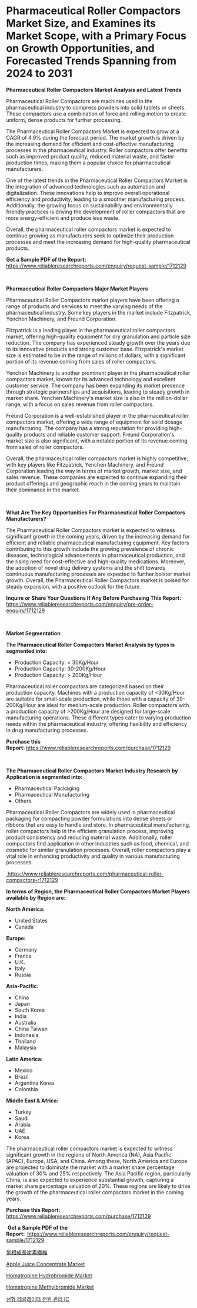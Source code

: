 <p><h1>Pharmaceutical Roller Compactors Market Size, and Examines its Market Scope, with a Primary Focus on Growth Opportunities, and Forecasted Trends Spanning from 2024 to 2031</h1></p><p><strong>Pharmaceutical Roller Compactors Market Analysis and Latest Trends</strong></p>
<p><p>Pharmaceutical Roller Compactors are machines used in the pharmaceutical industry to compress powders into solid tablets or sheets. These compactors use a combination of force and rolling motion to create uniform, dense products for further processing.</p><p>The Pharmaceutical Roller Compactors Market is expected to grow at a CAGR of 4.9% during the forecast period. The market growth is driven by the increasing demand for efficient and cost-effective manufacturing processes in the pharmaceutical industry. Roller compactors offer benefits such as improved product quality, reduced material waste, and faster production times, making them a popular choice for pharmaceutical manufacturers.</p><p>One of the latest trends in the Pharmaceutical Roller Compactors Market is the integration of advanced technologies such as automation and digitalization. These innovations help to improve overall operational efficiency and productivity, leading to a smoother manufacturing process. Additionally, the growing focus on sustainability and environmentally friendly practices is driving the development of roller compactors that are more energy-efficient and produce less waste.</p><p>Overall, the pharmaceutical roller compactors market is expected to continue growing as manufacturers seek to optimize their production processes and meet the increasing demand for high-quality pharmaceutical products.</p></p>
<p><strong>Get a Sample PDF of the Report:&nbsp;</strong> <a href="https://www.reliableresearchreports.com/enquiry/request-sample/1712129">https://www.reliableresearchreports.com/enquiry/request-sample/1712129</a></p>
<p>&nbsp;</p>
<p><strong>Pharmaceutical Roller Compactors Major Market Players</strong></p>
<p><p>Pharmaceutical Roller Compactors market players have been offering a range of products and services to meet the varying needs of the pharmaceutical industry. Some key players in the market include Fitzpatrick, Yenchen Machinery, and Freund Corporation.</p><p>Fitzpatrick is a leading player in the pharmaceutical roller compactors market, offering high-quality equipment for dry granulation and particle size reduction. The company has experienced steady growth over the years due to its innovative products and strong customer base. Fitzpatrick's market size is estimated to be in the range of millions of dollars, with a significant portion of its revenue coming from sales of roller compactors.</p><p>Yenchen Machinery is another prominent player in the pharmaceutical roller compactors market, known for its advanced technology and excellent customer service. The company has been expanding its market presence through strategic partnerships and acquisitions, leading to steady growth in market share. Yenchen Machinery's market size is also in the million-dollar range, with a focus on sales revenue from roller compactors.</p><p>Freund Corporation is a well-established player in the pharmaceutical roller compactors market, offering a wide range of equipment for solid dosage manufacturing. The company has a strong reputation for providing high-quality products and reliable customer support. Freund Corporation's market size is also significant, with a notable portion of its revenue coming from sales of roller compactors.</p><p>Overall, the pharmaceutical roller compactors market is highly competitive, with key players like Fitzpatrick, Yenchen Machinery, and Freund Corporation leading the way in terms of market growth, market size, and sales revenue. These companies are expected to continue expanding their product offerings and geographic reach in the coming years to maintain their dominance in the market.</p></p>
<p>&nbsp;</p>
<p><strong>What Are The Key Opportunities For Pharmaceutical Roller Compactors Manufacturers?</strong></p>
<p><p>The Pharmaceutical Roller Compactors market is expected to witness significant growth in the coming years, driven by the increasing demand for efficient and reliable pharmaceutical manufacturing equipment. Key factors contributing to this growth include the growing prevalence of chronic diseases, technological advancements in pharmaceutical production, and the rising need for cost-effective and high-quality medications. Moreover, the adoption of novel drug delivery systems and the shift towards continuous manufacturing processes are expected to further bolster market growth. Overall, the Pharmaceutical Roller Compactors market is poised for steady expansion, with a positive outlook for the future.</p></p>
<p><strong>Inquire or Share Your Questions If Any Before Purchasing This Report:</strong> <a href="https://www.reliableresearchreports.com/enquiry/pre-order-enquiry/1712129">https://www.reliableresearchreports.com/enquiry/pre-order-enquiry/1712129</a></p>
<p>&nbsp;</p>
<p><strong>Market Segmentation</strong></p>
<p><strong>The Pharmaceutical Roller Compactors Market Analysis by types is segmented into:</strong></p>
<p><ul><li>Production Capacity: < 30Kg/Hour</li><li>Production Capacity: 30-200Kg/Hour</li><li>Production Capacity: > 200Kg/Hour</li></ul></p>
<p><p>Pharmaceutical roller compactors are categorized based on their production capacity. Machines with a production capacity of <30Kg/Hour are suitable for small-scale production, while those with a capacity of 30-200Kg/Hour are ideal for medium-scale production. Roller compactors with a production capacity of >200Kg/Hour are designed for large-scale manufacturing operations. These different types cater to varying production needs within the pharmaceutical industry, offering flexibility and efficiency in drug manufacturing processes.</p></p>
<p><strong>Purchase this Report:&nbsp;</strong><a href="https://www.reliableresearchreports.com/purchase/1712129">https://www.reliableresearchreports.com/purchase/1712129</a></p>
<p>&nbsp;</p>
<p><strong>The Pharmaceutical Roller Compactors Market Industry Research by Application is segmented into:</strong></p>
<p><ul><li>Pharmaceutical Packaging</li><li>Pharmaceutical Manufacturing</li><li>Others</li></ul></p>
<p><p>Pharmaceutical Roller Compactors are widely used in pharmaceutical packaging for compacting powder formulations into dense sheets or ribbons that are easy to handle and store. In pharmaceutical manufacturing, roller compactors help in the efficient granulation process, improving product consistency and reducing material waste. Additionally, roller compactors find application in other industries such as food, chemical, and cosmetic for similar granulation processes. Overall, roller compactors play a vital role in enhancing productivity and quality in various manufacturing processes.</p></p>
<p><a href="https://www.reliableresearchreports.com/pharmaceutical-roller-compactors-r1712129">&nbsp;https://www.reliableresearchreports.com/pharmaceutical-roller-compactors-r1712129</a></p>
<p><strong>In terms of Region, the Pharmaceutical Roller Compactors Market Players available by Region are:</strong></p>
<p>
    <p> <strong> North America: </strong>
        <ul>
            <li>United States</li>
            <li>Canada</li>
        </ul>
        </p> 
    <p> <strong> Europe: </strong>
        <ul>
            <li>Germany</li>
            <li>France</li>
            <li>U.K.</li>
            <li>Italy</li>
            <li>Russia</li>
        </ul>
        </p> 
    <p> <strong> Asia-Pacific: </strong>
        <ul>
            <li>China</li>
            <li>Japan</li>
            <li>South Korea</li>
            <li>India</li>
            <li>Australia</li>
            <li>China Taiwan</li>
            <li>Indonesia</li>
            <li>Thailand</li>
            <li>Malaysia</li>
        </ul>
        </p> 
    <p> <strong> Latin America: </strong>
        <ul>
            <li>Mexico</li>
            <li>Brazil</li>
            <li>Argentina Korea</li>
            <li>Colombia</li>
        </ul>
        </p> 
    <p> <strong> Middle East & Africa: </strong>
        <ul>
            <li>Turkey</li>
            <li>Saudi</li>
            <li>Arabia</li>
            <li>UAE</li>
            <li>Korea</li>
        </ul>
    </p>
    </p>
<p><p>The pharmaceutical roller compactors market is expected to witness significant growth in the regions of North America (NA), Asia Pacific (APAC), Europe, USA, and China. Among these, North America and Europe are projected to dominate the market with a market share percentage valuation of 30% and 25% respectively. The Asia Pacific region, particularly China, is also expected to experience substantial growth, capturing a market share percentage valuation of 20%. These regions are likely to drive the growth of the pharmaceutical roller compactors market in the coming years.</p></p>
<p><strong>Purchase this Report: </strong><a href="https://www.reliableresearchreports.com/purchase/1712129">https://www.reliableresearchreports.com/purchase/1712129</a></p>
<p>&nbsp;<strong>Get a Sample PDF of the Report:&nbsp;&nbsp;</strong><a href="https://www.reliableresearchreports.com/enquiry/request-sample/1712129">https://www.reliableresearchreports.com/enquiry/request-sample/1712129</a></p>
<p><strong></strong></p>
<p><p><a href="https://github.com/AhmadMann1950/Market-Research-Report-List-1/blob/main/3835341127158.md">気相成長炭素繊維</a></p><p><a href="https://issuu.com/reportprime-2/docs/apple-juice-concentrate-market-size-2030.pptx">Apple Juice Concentrate Market</a></p><p><a href="https://github.com/rahu1506/Market-Research-Report-List-4/blob/main/homatropine-hydrobromide-market.md">Homatropine Hydrobromide Market</a></p><p><a href="https://github.com/FassouRP/Market-Research-Report-List-4/blob/main/homatropine-methylbromide-market.md">Homatropine Methylbromide Market</a></p><p><a href="https://github.com/sougarounis/Market-Research-Report-List-4/blob/main/2812806110492.md">선형 레귤레이터 전원 관리 IC</a></p></p>